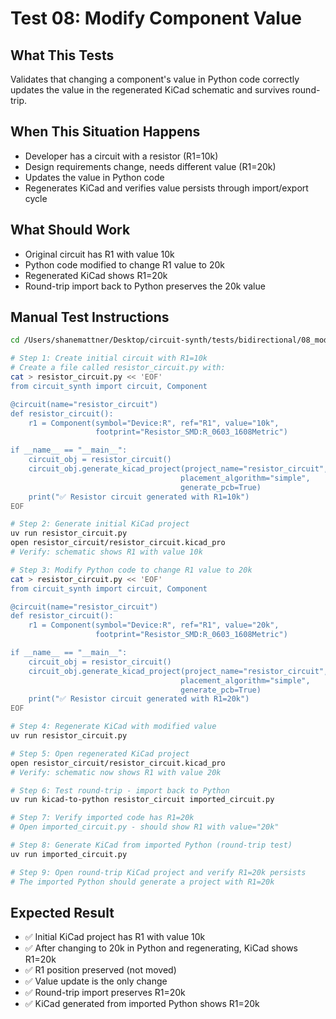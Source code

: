 # Test 08: Modify Component Value

## What This Tests
Validates that changing a component's value in Python code correctly updates the value in the regenerated KiCad schematic and survives round-trip.

## When This Situation Happens
- Developer has a circuit with a resistor (R1=10k)
- Design requirements change, needs different value (R1=20k)
- Updates the value in Python code
- Regenerates KiCad and verifies value persists through import/export cycle

## What Should Work
- Original circuit has R1 with value 10k
- Python code modified to change R1 value to 20k
- Regenerated KiCad shows R1=20k
- Round-trip import back to Python preserves the 20k value

## Manual Test Instructions

```bash
cd /Users/shanemattner/Desktop/circuit-synth/tests/bidirectional/08_modify_value

# Step 1: Create initial circuit with R1=10k
# Create a file called resistor_circuit.py with:
cat > resistor_circuit.py << 'EOF'
from circuit_synth import circuit, Component

@circuit(name="resistor_circuit")
def resistor_circuit():
    r1 = Component(symbol="Device:R", ref="R1", value="10k",
                   footprint="Resistor_SMD:R_0603_1608Metric")

if __name__ == "__main__":
    circuit_obj = resistor_circuit()
    circuit_obj.generate_kicad_project(project_name="resistor_circuit",
                                      placement_algorithm="simple",
                                      generate_pcb=True)
    print("✅ Resistor circuit generated with R1=10k")
EOF

# Step 2: Generate initial KiCad project
uv run resistor_circuit.py
open resistor_circuit/resistor_circuit.kicad_pro
# Verify: schematic shows R1 with value 10k

# Step 3: Modify Python code to change R1 value to 20k
cat > resistor_circuit.py << 'EOF'
from circuit_synth import circuit, Component

@circuit(name="resistor_circuit")
def resistor_circuit():
    r1 = Component(symbol="Device:R", ref="R1", value="20k",
                   footprint="Resistor_SMD:R_0603_1608Metric")

if __name__ == "__main__":
    circuit_obj = resistor_circuit()
    circuit_obj.generate_kicad_project(project_name="resistor_circuit",
                                      placement_algorithm="simple",
                                      generate_pcb=True)
    print("✅ Resistor circuit generated with R1=20k")
EOF

# Step 4: Regenerate KiCad with modified value
uv run resistor_circuit.py

# Step 5: Open regenerated KiCad project
open resistor_circuit/resistor_circuit.kicad_pro
# Verify: schematic now shows R1 with value 20k

# Step 6: Test round-trip - import back to Python
uv run kicad-to-python resistor_circuit imported_circuit.py

# Step 7: Verify imported code has R1=20k
# Open imported_circuit.py - should show R1 with value="20k"

# Step 8: Generate KiCad from imported Python (round-trip test)
uv run imported_circuit.py

# Step 9: Open round-trip KiCad project and verify R1=20k persists
# The imported Python should generate a project with R1=20k
```

## Expected Result

- ✅ Initial KiCad project has R1 with value 10k
- ✅ After changing to 20k in Python and regenerating, KiCad shows R1=20k
- ✅ R1 position preserved (not moved)
- ✅ Value update is the only change
- ✅ Round-trip import preserves R1=20k
- ✅ KiCad generated from imported Python shows R1=20k
